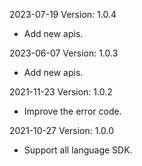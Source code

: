 2023-07-19 Version: 1.0.4
- Add new apis.

2023-06-07 Version: 1.0.3
- Add new apis.

2021-11-23 Version: 1.0.2
- Improve the error code.

2021-10-27 Version: 1.0.0
- Support all language SDK.

